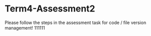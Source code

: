 # Term4-Assessment2
Please follow the steps in the assessment task for code / file version management!
111111
